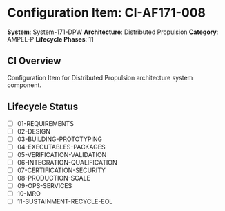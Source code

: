 # Configuration Item: CI-AF171-008

**System**: System-171-DPW
**Architecture**: Distributed Propulsion
**Category**: AMPEL-P
**Lifecycle Phases**: 11

## CI Overview
Configuration Item for Distributed Propulsion architecture system component.

## Lifecycle Status
- [ ] 01-REQUIREMENTS
- [ ] 02-DESIGN
- [ ] 03-BUILDING-PROTOTYPING
- [ ] 04-EXECUTABLES-PACKAGES
- [ ] 05-VERIFICATION-VALIDATION
- [ ] 06-INTEGRATION-QUALIFICATION
- [ ] 07-CERTIFICATION-SECURITY
- [ ] 08-PRODUCTION-SCALE
- [ ] 09-OPS-SERVICES
- [ ] 10-MRO
- [ ] 11-SUSTAINMENT-RECYCLE-EOL
